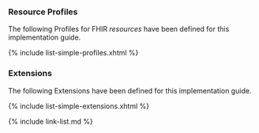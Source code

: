 
### Resource Profiles

The following Profiles for FHIR *resources* have been defined for this implementation guide.


{% include list-simple-profiles.xhtml %}

### Extensions

The following Extensions have been defined for this implementation guide.

{% include list-simple-extensions.xhtml %}

{% include link-list.md %}
